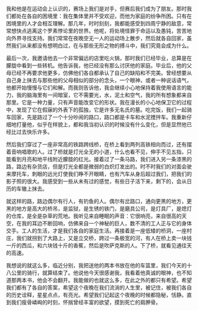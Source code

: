 我和他是在运动会上认识的，赛场上我们是对手，但赛后我们成为了朋友。那时我们都处在各自的困境里：我在集体里并不受欢迎，而他为家庭的纷争所困。只有在困境里的人才会相互理解。那几年，时时刻刻，我都能感受到四周宁静的敌意，常常想快点逃离这个罗素悖论里的世界。他呢，将处境怪罪于命运以及愚钝，苦苦地向外界寻找支持。我们常常在夜晚空无一人的运动场上散步，然后就各自回家，虽然我们从来都没有想明白过，在与那些无形之物的搏斗中，我们究竟会成为什么。

最后一次，我邀请他去一个非常偏远的店里吃火锅，那时我们已经毕业，总算是在朦胧中看到一些转机。他告诉我，他已经没有那么讨厌他的家庭。毕业后，他的父母已经不再要求他更多，仿佛他们各自都承认了自己的缺陷和不完美。曾经想要从自己身上抹去与那些他的父母相似的部分的念头，一个眼神，或者一种说话语气，他都开始慢慢与它们和解。而我则告诉他，我会继续小心地保持着我使用语言的能力，我的脑海里有一间暗室，它不需要光，水，泥土和空气，我的所有想象都来自那里。它是一种力量，只有声音能改变它的形状。我在漫长的小心地保卫它的过程中，发现了它在假寐的外表下的孤独，它是许多无名氏的墓。吃完饭，我们一起骑车回家，先是路过了一个十分吵闹的路口，路口都是卡车和水泥搅拌车。我重新仔细地打量他，似乎在样貌上，都和我当初认识的时候没有什么变化，但是显然他已经比过去快乐许多。

然后我们穿过了一座非常高的铁路跨线桥，在桥上看到两列高铁相向而过，还有摆着音响唱歌的人。过了桥就是灯光全无的小道，什么也看不见，伸手不见五指，只能看到月亮和地平线附近朦胧的红光。接着过了一条马路，我们进入另一条漆黑的路，路边有杂货店，但是灯光全都是微弱的白炽灯发出的。时不时我们的对面会驶来摩托车，刺眼的远光灯使我们睁不开眼睛，也有汽车从身后超过我们，把我们的影子照的很大。我感受到一些从未有过的感觉，有些日子活下来，剩下的，会从日历的车辙上抹去。

就这样的路，路边偶尔有行人，有钓鱼的人。偶尔有岔路口，通向更黑的地方，更黑的地方是高大的桥吊，是监狱，是生锈的铁门，是磨具公司，是灯具厂，是熄灯的仓库，是全是杂草的荒地。我听见来自睡眠的声音：它很响亮，来自很高的天空，在我的耳边不断回响，仿佛来自一个神秘的巨人，数不清的工人正与它的身体交手。工人的生活，才是我们各自的家庭生活。再接着是一座低矮的桥洞，一座村庄，我们就拐到了大路上，又是立交桥，跨过一条极宽的河，有人在桥上卖一块钱一斤的西瓜，和六块钱十斤的香蕉，然后是吹萨克斯的人。下了桥，就看见通往天的高速。

我想说的就这么多，临近分别，我把送他的两本书放在他的车篮里，我们今天的十八公里的骑行，就算结束了。他说他今天很感谢我，我看着他真诚的眼神，也不知道那两本书，他会不会翻开。我能做的也就这么多，在此之外的都只有希望。希望我们都有了各自的答案，希望这个夜晚在我们流淌的人生里，被记住，被我们各自的历史诠释，星星点点，有亮光。希望我们记起这个夜晚的时候都隐秘，恬静。直到我们瘦骨嶙峋的时刻，怀揣曾经丰富的欲望，摸到死亡的肩胛骨。